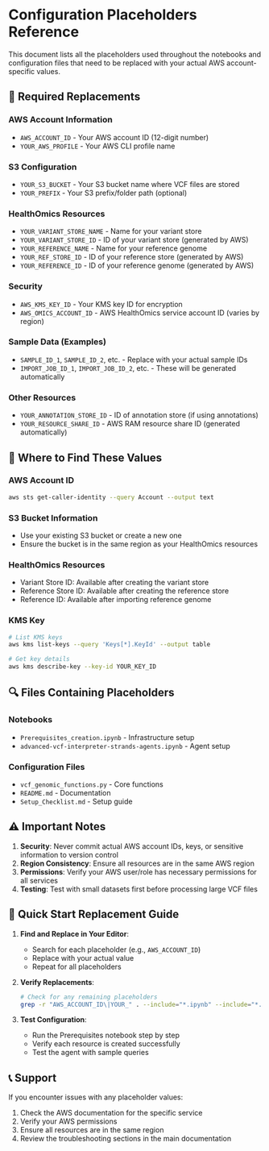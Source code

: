 # Configuration Placeholders Reference

This document lists all the placeholders used throughout the notebooks and configuration files that need to be replaced with your actual AWS account-specific values.

## 🔧 Required Replacements

### AWS Account Information
- `AWS_ACCOUNT_ID` - Your AWS account ID (12-digit number)
- `YOUR_AWS_PROFILE` - Your AWS CLI profile name

### S3 Configuration
- `YOUR_S3_BUCKET` - Your S3 bucket name where VCF files are stored
- `YOUR_PREFIX` - Your S3 prefix/folder path (optional)

### HealthOmics Resources
- `YOUR_VARIANT_STORE_NAME` - Name for your variant store
- `YOUR_VARIANT_STORE_ID` - ID of your variant store (generated by AWS)
- `YOUR_REFERENCE_NAME` - Name for your reference genome
- `YOUR_REF_STORE_ID` - ID of your reference store (generated by AWS)
- `YOUR_REFERENCE_ID` - ID of your reference genome (generated by AWS)

### Security
- `AWS_KMS_KEY_ID` - Your KMS key ID for encryption
- `AWS_OMICS_ACCOUNT_ID` - AWS HealthOmics service account ID (varies by region)

### Sample Data (Examples)
- `SAMPLE_ID_1`, `SAMPLE_ID_2`, etc. - Replace with your actual sample IDs
- `IMPORT_JOB_ID_1`, `IMPORT_JOB_ID_2`, etc. - These will be generated automatically

### Other Resources
- `YOUR_ANNOTATION_STORE_ID` - ID of annotation store (if using annotations)
- `YOUR_RESOURCE_SHARE_ID` - AWS RAM resource share ID (generated automatically)

## 📝 Where to Find These Values

### AWS Account ID
```bash
aws sts get-caller-identity --query Account --output text
```

### S3 Bucket Information
- Use your existing S3 bucket or create a new one
- Ensure the bucket is in the same region as your HealthOmics resources

### HealthOmics Resources
- Variant Store ID: Available after creating the variant store
- Reference Store ID: Available after creating the reference store
- Reference ID: Available after importing reference genome

### KMS Key
```bash
# List KMS keys
aws kms list-keys --query 'Keys[*].KeyId' --output table

# Get key details
aws kms describe-key --key-id YOUR_KEY_ID
```

## 🔍 Files Containing Placeholders

### Notebooks
- `Prerequisites_creation.ipynb` - Infrastructure setup
- `advanced-vcf-interpreter-strands-agents.ipynb` - Agent setup

### Configuration Files
- `vcf_genomic_functions.py` - Core functions
- `README.md` - Documentation
- `Setup_Checklist.md` - Setup guide

## ⚠️ Important Notes

1. **Security**: Never commit actual AWS account IDs, keys, or sensitive information to version control
2. **Region Consistency**: Ensure all resources are in the same AWS region
3. **Permissions**: Verify your AWS user/role has necessary permissions for all services
4. **Testing**: Test with small datasets first before processing large VCF files

## 🚀 Quick Start Replacement Guide

1. **Find and Replace in Your Editor**:
   - Search for each placeholder (e.g., `AWS_ACCOUNT_ID`)
   - Replace with your actual value
   - Repeat for all placeholders

2. **Verify Replacements**:
   ```bash
   # Check for any remaining placeholders
   grep -r "AWS_ACCOUNT_ID\|YOUR_" . --include="*.ipynb" --include="*.py"
   ```

3. **Test Configuration**:
   - Run the Prerequisites notebook step by step
   - Verify each resource is created successfully
   - Test the agent with sample queries

## 📞 Support

If you encounter issues with any placeholder values:
1. Check the AWS documentation for the specific service
2. Verify your AWS permissions
3. Ensure all resources are in the same region
4. Review the troubleshooting sections in the main documentation
